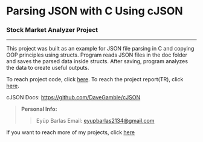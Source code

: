 # Parsing JSON with C Using cJSON 
### Stock Market Analyzer Project
--------------------------------------------------

This project was built as an example for JSON file parsing in C and copying OOP principles using structs. Program reads JSON files in the doc folder and saves the parsed data inside structs. After saving, program analyzes the data to create useful outputs.

To reach project code, click [here](https://github.com/eyupbarlas/JSON-Parsing-With-C-Example/tree/main/Stock%20Market%20Parser%20with%20C "Stock Market Analyzer").
To reach the project report(TR), click [here](https://github.com/eyupbarlas/JSON-Parsing-With-C-Example/tree/main/Stock%20Market%20Parser%20with%20C/doc "Türkçe Rapor").

cJSON Docs: https://github.com/DaveGamble/cJSON

> **Personal Info:**
>
>> Eyüp Barlas
>> Email: <eyupbarlas2134@gmail.com>

If you want to reach more of my projects, click [here](https://github.com/eyupbarlas/BzzmansProjects "Bzzmans Projects")
